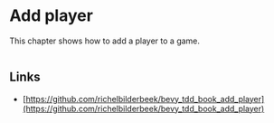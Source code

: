 # Add player

This chapter shows how to add a player to a game.

```rust

```

## Links

* [https://github.com/richelbilderbeek/bevy_tdd_book_add_player](https://github.com/richelbilderbeek/bevy_tdd_book_add_player)
